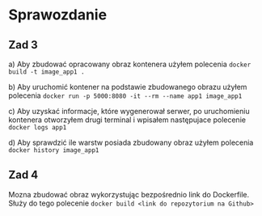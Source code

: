# Sprawozdanie
## Zad 3
a) Aby zbudować opracowany obraz kontenera użyłem polecenia ```docker build -t image_app1 .```

b) Aby uruchomić kontener na podstawie zbudowanego obrazu użyłem polecenia ```docker run -p 5000:8080 -it --rm --name app1 image_app1```

c) Aby uzyskać informacje, które wygenerował serwer, po uruchomieniu kontenera otworzyłem drugi terminal i wpisałem następujace polecenie ```docker logs app1``` 

d) Aby sprawdzić ile warstw posiada zbudowany obraz użyłem polecenia ```docker history image_app1```

## Zad 4

Mozna zbudować obraz wykorzystując bezpośrednio link do Dockerfile. Służy do tego polecenie ```docker build <link do repozytorium na Github>```
